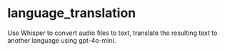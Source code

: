 # language_translation
Use Whisper to convert audio files to text, translate the resulting text to another language using gpt-4o-mini.
